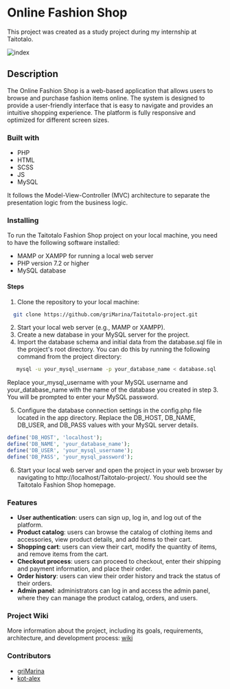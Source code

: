 # Online Fashion Shop

This project was created as a study project during my internship at Taitotalo.

<img src="https://github.com/griMarina/Taitotalo-project/blob/main/documentation/index.png" alt="index">



## Description

The Online Fashion Shop is a web-based application that allows users to browse and purchase fashion items online. The system is designed to provide a user-friendly interface that is easy to navigate and provides an intuitive shopping experience. The platform is fully responsive and optimized for different screen sizes. 

### Built with 
* PHP
* HTML
* SCSS
* JS
* MySQL

It follows the Model-View-Controller (MVC) architecture to separate the presentation logic from the business logic.

### Installing
To run the Taitotalo Fashion Shop project on your local machine, you need to have the following software installed:

* MAMP or XAMPP for running a local web server
* PHP version 7.2 or higher
* MySQL database

#### Steps
1. Clone the repository to your local machine:
 ```bash
   git clone https://github.com/griMarina/Taitotalo-project.git
   ```
2. Start your local web server (e.g., MAMP or XAMPP).
3. Create a new database in your MySQL server for the project.
4. Import the database schema and initial data from the database.sql file in the project's root directory. You can do this by running the following command from the project directory:
```bash
   mysql -u your_mysql_username -p your_database_name < database.sql
   ```
Replace your_mysql_username with your MySQL username and your_database_name with the name of the database you created in step 3. You will be prompted to enter your MySQL password.

5. Configure the database connection settings in the config.php file located in the app directory. Replace the DB_HOST, DB_NAME, DB_USER, and DB_PASS values with your MySQL server details.
```php
define('DB_HOST', 'localhost');
define('DB_NAME', 'your_database_name');
define('DB_USER', 'your_mysql_username');
define('DB_PASS', 'your_mysql_password');
   ```
6. Start your local web server and open the project in your web browser by navigating to http://localhost/Taitotalo-project/. You should see the Taitotalo Fashion Shop homepage.

### Features
* **User authentication**: users can sign up, log in, and log out of the platform.
* **Product catalog**: users can browse the catalog of clothing items and accessories, view product details, and add items to their cart.
* **Shopping cart**: users can view their cart, modify the quantity of items, and remove items from the cart.
* **Checkout process**: users can proceed to checkout, enter their shipping and payment information, and place their order.
* **Order history**: users can view their order history and track the status of their orders.
* **Admin panel**: administrators can log in and access the admin panel, where they can manage the product catalog, orders, and users.

### Project Wiki
More information about the project, including its goals, requirements, architecture, and development process:  [wiki](https://github.com/griMarina/Taitotalo-project/wiki)

### Contributors
* [griMarina](https://github.com/griMarina)
* [kot-alex](https://github.com/kot-alex)

